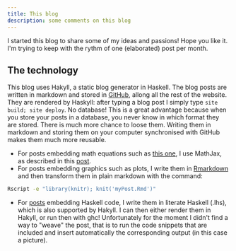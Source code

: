 ```yaml
---
title: This blog
description: some comments on this blog
---
```


I started this blog to share some of my ideas and passions!
Hope you like it. I'm trying to keep with the rythm of one (elaborated) post per month.

The technology
--------------

This blog uses Hakyll, a static blog generator in Haskell.
The blog posts are written in markdown and stored in [GitHub](https://github.com/cdupont/CorentinDupont-WebPage), allong all the rest of the website.
They are rendered by Haskyll: after typing a blog post I simply type `site build; site deploy`.
No database! This is a great advantage because when you store your posts in a database, you never know in which format they are stored.
There is much more chance to loose them.
Writing them in markdown and storing them on your computer synchronised with GitHub makes them much more reusable.

* For posts embedding math equations such as [this one](2014-12-08-Car.html), I use MathJax, as described in this [post](http://travis.athougies.net/posts/2013-08-13-using-math-on-your-hakyll-blog.html).
* For posts embedding graphics such as plots, I write them in [Rmarkdown](http://rmarkdown.rstudio.com) and then transform them in plain markdown with the command:

```sh
Rscript -e "library(knitr); knit('myPost.Rmd')"
```

* For [posts](2014-02-17-Cretan-Maze.html) embedding Haskell code, I write them in literate Haskell (.lhs), which is also supported by Hakyll. I can then either render them in Hakyll, or run then with ghc!
Unfortunately for the moment I didn't find a way to "weave" the post, that is to run the code snippets that are included and insert automatically the corresponding output (in this case a picture).
